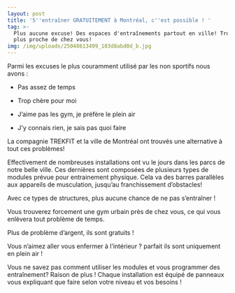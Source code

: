 ```yaml
---
layout: post
title: 'S''entraîner GRATUITEMENT à Montréal, c''est possible ! '
tag: >-
  Plus aucune excuse! Des espaces d'entraînements partout en ville! Trouvez le
  plus proche de chez vous! 
img: /img/uploads/25048613499_103d8abd0d_b.jpg
---
```

Parmi les excuses le plus couramment utilisé par les non sportifs nous avons : 

- Pas assez de temps 

- Trop chère pour moi

- J’aime pas les gym, je préfère le plein air 

- J’y connais rien, je sais pas quoi faire 

La compagnie TREKFIT et la ville de Montréal ont trouvés une alternative à tout ces problèmes!

Effectivement de nombreuses installations ont vu le jours dans les parcs de notre belle ville. Ces dernières sont composées de plusieurs types de modules prévue pour entrainement physique. Cela va des barres parallèles aux appareils de musculation, jusqu’au franchissement d’obstacles! 

Avec ce types de structures, plus aucune chance de ne pas s’entraîner ! 

Vous trouverez forcement une gym urbain près de chez vous, ce qui vous enlèvera tout problème de temps.

Plus de problème d’argent, ils sont gratuits !

Vous n’aimez aller vous enfermer à l’intérieur ? parfait ils sont uniquement en plein air !

Vous ne savez pas comment utiliser les modules et vous programmer des entraînement? Raison de plus ! Chaque installation est équipé de panneaux vous expliquant que faire selon votre niveau et vos besoins ! 
